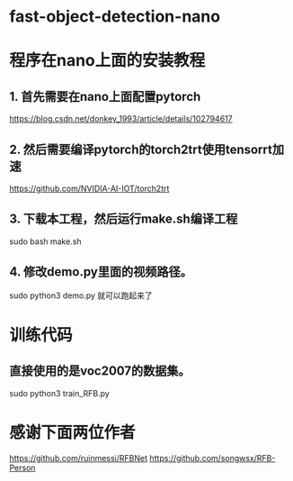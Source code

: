 # fast-object-detection-nano
# 程序在nano上面的安装教程
## 1. 首先需要在nano上面配置pytorch
https://blog.csdn.net/donkey_1993/article/details/102794617
## 2. 然后需要编译pytorch的torch2trt使用tensorrt加速
https://github.com/NVIDIA-AI-IOT/torch2trt
## 3. 下载本工程，然后运行make.sh编译工程
sudo bash make.sh
## 4. 修改demo.py里面的视频路径。
sudo python3 demo.py  就可以跑起来了

# 训练代码
## 直接使用的是voc2007的数据集。
sudo python3 train_RFB.py

# 感谢下面两位作者
https://github.com/ruinmessi/RFBNet
https://github.com/songwsx/RFB-Person
